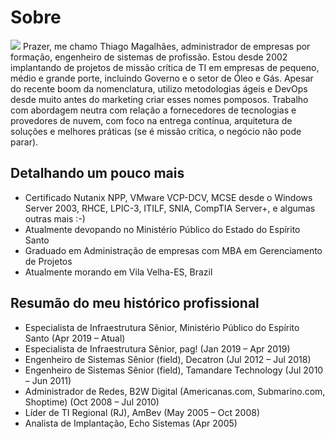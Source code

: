 # Sobre

![](http://placekitten.com/g/400/400)
Prazer, me chamo Thiago Magalhães, administrador de empresas por formação, engenheiro de sistemas de profissão.
Estou desde 2002 implantando de projetos de missão crítica de TI em empresas de pequeno, médio e grande porte, incluindo Governo e o setor de Óleo e Gás.
Apesar do recente boom da nomenclatura, utilizo metodologias ágeis e DevOps desde muito antes do marketing criar esses nomes pomposos.
Trabalho com abordagem neutra com relação a fornecedores de tecnologias e provedores de nuvem, com foco na entrega contínua, arquitetura de soluções e melhores práticas (se é missão crítica, o negócio não pode parar).

## Detalhando um pouco mais

- Certificado Nutanix NPP, VMware VCP-DCV, MCSE desde o Windows Server 2003, RHCE, LPIC-3, ITILF, SNIA, CompTIA Server+, e algumas outras mais :-)
- Atualmente devopando no Ministério Público do Estado do Espírito Santo
- Graduado em Administração de empresas com MBA em Gerenciamento de Projetos
- Atualmente morando em Vila Velha-ES, Brazil

## Resumão do meu histórico profissional

- Especialista de Infraestrutura Sênior, Ministério Público do Espírito Santo (Apr 2019 – Atual)
- Especialista de Infraestrutura Sênior, pag! (Jan 2019 – Apr 2019)
- Engenheiro de Sistemas Sênior (field), Decatron (Jul 2012 – Jul 2018)
- Engenheiro de Sistemas Sênior (field), Tamandare Technology (Jul 2010 – Jun 2011)
- Administrador de Redes, B2W Digital (Americanas.com, Submarino.com, Shoptime) (Oct 2008 – Jul 2010)
- Líder de TI Regional (RJ), AmBev (May 2005 – Oct 2008)
- Analista de Implantação, Echo Sistemas (Apr 2005)
